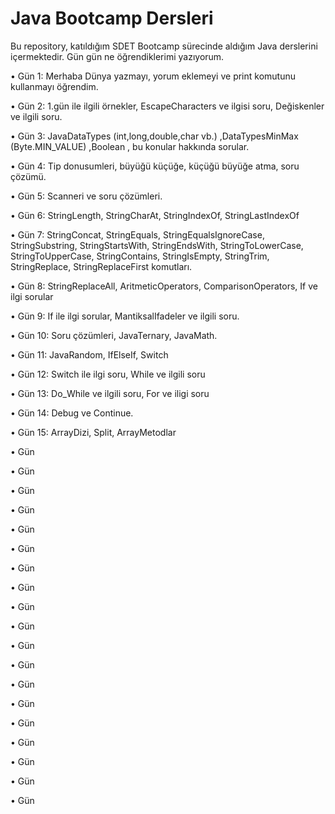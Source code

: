 # Java Bootcamp Dersleri

Bu repository, katıldığım SDET Bootcamp sürecinde aldığım Java derslerini içermektedir. 
 Gün gün ne öğrendiklerimi yazıyorum.

• Gün 1: Merhaba Dünya yazmayı, yorum eklemeyi ve print komutunu kullanmayı öğrendim.

• Gün 2: 1.gün ile ilgili örnekler, EscapeCharacters ve ilgisi soru, Değiskenler ve ilgili soru.

• Gün 3: JavaDataTypes (int,long,double,char vb.) ,DataTypesMinMax (Byte.MIN_VALUE) ,Boolean , bu konular hakkında sorular.

• Gün 4: Tip donusumleri, büyüğü küçüğe, küçüğü büyüğe atma, soru çözümü.

• Gün 5: Scanneri ve soru çözümleri.

• Gün 6: StringLength, StringCharAt, StringIndexOf, StringLastIndexOf 

• Gün 7: StringConcat, StringEquals, StringEqualsIgnoreCase, StringSubstring, StringStartsWith, StringEndsWith, StringToLowerCase, StringToUpperCase, StringContains, StringIsEmpty, StringTrim, StringReplace, StringReplaceFirst komutları.

• Gün 8: StringReplaceAll, AritmeticOperators, ComparisonOperators, If ve ilgi sorular

• Gün 9: If ile ilgi sorular, MantiksalIfadeler ve ilgili soru.

• Gün 10: Soru çözümleri, JavaTernary, JavaMath.

• Gün 11: JavaRandom, IfElseIf, Switch

• Gün 12: Switch ile ilgi soru, While ve ilgili soru

• Gün 13: Do_While ve ilgili soru, For ve iligi soru 

• Gün 14: Debug ve Continue.

• Gün 15: ArrayDizi, Split, ArrayMetodlar

• Gün

• Gün

• Gün

• Gün

• Gün

• Gün

• Gün

• Gün

• Gün

• Gün

• Gün

• Gün

• Gün

• Gün

• Gün

• Gün

• Gün

• Gün

• Gün




